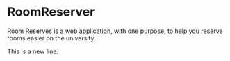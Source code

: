 # RoomReserver
Room Reserves is a web application, with one purpose,
to help you reserve rooms easier on the university.

This is a new line.